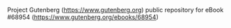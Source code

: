 Project Gutenberg (https://www.gutenberg.org) public repository for eBook #68954 (https://www.gutenberg.org/ebooks/68954)
